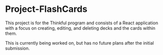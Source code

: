 # Project-FlashCards
This project is for the Thinkful program and consists of a React application with a focus on creating, editing, and deleting decks and the cards within them.

This is currently being worked on, but has no future plans after the initial submission.
